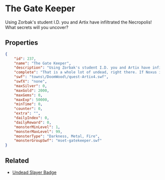 # The Gate Keeper

Using Zorbak's student I.D. you and Artix have infiltrated the Necropolis! What secrets will you uncover?

## Properties

```json
{
    "id": 237,
    "name": "The Gate Keeper",
    "description": "Using Zorbak's student I.D. you and Artix have infiltrated the Necropolis! What secrets will you uncover?",
    "complete": "That is a whole lot of undead, right there. If Noxus is able to hand off that army to Sepulchure, Falconreach and the rest of Lore will fall into Darkness. You have to think of a way to stop him!",
    "swf": "towns\/DoomWood\/quest-Artix4.swf",
    "swfX": "none",
    "maxSilver": 0,
    "maxGold": 2000,
    "maxGems": 0,
    "maxExp": 50000,
    "minTime": 0,
    "counter": 0,
    "extra": "",
    "dailyIndex": 0,
    "dailyReward": 0,
    "monsterMinLevel": 1,
    "monsterMaxLevel": 99,
    "monsterType": "Darkness, Metal, Fire",
    "monsterGroupSwf": "mset-gatekeeper.swf"
}
```

## Related

- [Undead Slayer Badge](../items/1594-undead-slayer-badge.md)

